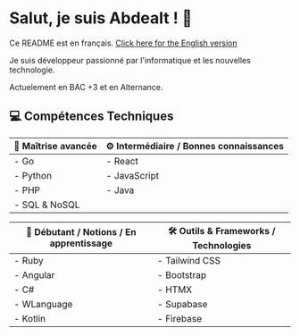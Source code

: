 # Salut, je suis Abdealt ! 👋
Ce README est en français.
[Click here for the English version](README-en.md)

Je suis développeur passionné par l'informatique et les nouvelles technologie.

Actuelement en BAC +3 et en Alternance.

## 💻 Compétences Techniques

| 🚀 Maîtrise avancée              | ⚙️ Intermédiaire / Bonnes connaissances    |
|-----------------------------------|--------------------------------------------|
| - Go                              | - React                                    |
| - Python                          | - JavaScript                               |
| - PHP                             | - Java                                     |
| - SQL & NoSQL                     |                                            |

| 🌱 Débutant / Notions / En apprentissage | 🛠️ Outils & Frameworks / Technologies |
|-------------------------------------------|---------------------------------------|
| - Ruby                                   | - Tailwind CSS                         |
| - Angular                                | - Bootstrap                            |
| - C#                                     | - HTMX                                 |
| - WLanguage                              | - Supabase                             |
| - Kotlin                                 | - Firebase                                 
